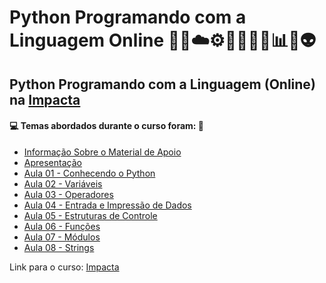 # Python Programando com a Linguagem Online 🤖🎲☁️⚙️🤯👨🏻‍💻📊🐍👽
## Python Programando com a Linguagem (Online) na [Impacta](https://www.impacta.com.br/cursos/programando-com-a-linguagem-python-online)
#### 💻 Temas abordados durante o curso foram: 🚀
- [Informação Sobre o Material de Apoio](https://github.com/romulovieira777/Python_Programando_com_a_Linguagem_Online/tree/main/Informacao_Sobre_o_Material_de_Apoio)
- [Apresentação](https://github.com/romulovieira777/Python_Programando_com_a_Linguagem_Online/tree/main/Apresentacao)
- [Aula 01 - Conhecendo o Python](https://github.com/romulovieira777/Python_Programando_com_a_Linguagem_Online/tree/main/Aula_01_Conhecendo_o_Python)
- [Aula 02 - Variáveis](https://github.com/romulovieira777/Python_Programando_com_a_Linguagem_Online/tree/main/Aula_02_Variaveis)
- [Aula 03 - Operadores](https://github.com/romulovieira777/Python_Programando_com_a_Linguagem_Online/tree/main/Aula_03_Operadores)
- [Aula 04 - Entrada e Impressão de Dados](https://github.com/romulovieira777/Python_Programando_com_a_Linguagem_Online/tree/main/Aula_04_Entrada_e_Impress%C3%A3o_de_Dados)
- [Aula 05 - Estruturas de Controle](https://github.com/romulovieira777/Python_Programando_com_a_Linguagem_Online/tree/main/Aula_05_Estruturas_de_Controle)
- [Aula 06 - Funções](https://github.com/romulovieira777/Python_Programando_com_a_Linguagem_Online/tree/main/Aula_06_Funcoes)
- [Aula 07 - Módulos](https://github.com/romulovieira777/Python_Programando_com_a_Linguagem_Online/tree/main/Aula_07_Modulos)
- [Aula 08 - Strings]()

Link para o curso: [Impacta](https://www.impacta.com.br/cursos/programando-com-a-linguagem-python-online)